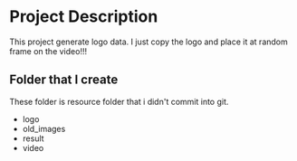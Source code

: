 # Project Description
This project generate logo data. I just copy the logo and place it at random frame on the video!!!

## Folder that I create
These folder is resource folder that i didn't commit into git.
- logo
- old_images
- result
- video
